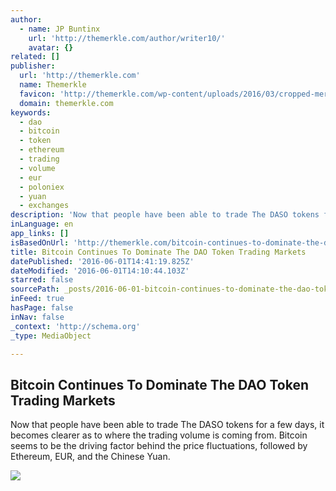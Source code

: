 ```yaml
---
author:
  - name: JP Buntinx
    url: 'http://themerkle.com/author/writer10/'
    avatar: {}
related: []
publisher:
  url: 'http://themerkle.com'
  name: Themerkle
  favicon: 'http://themerkle.com/wp-content/uploads/2016/03/cropped-merkle-white-1-192x192.png'
  domain: themerkle.com
keywords:
  - dao
  - bitcoin
  - token
  - ethereum
  - trading
  - volume
  - eur
  - poloniex
  - yuan
  - exchanges
description: 'Now that people have been able to trade The DASO tokens for a few days, it becomes clearer as to where the trading volume is coming from. Bitcoin seems to be the driving factor behind the price fluctuations, followed by Ethereum, EUR, and the Chinese Yuan.'
inLanguage: en
app_links: []
isBasedOnUrl: 'http://themerkle.com/bitcoin-continues-to-dominate-the-dao-token-trading-markets/'
title: Bitcoin Continues To Dominate The DAO Token Trading Markets
datePublished: '2016-06-01T14:41:19.825Z'
dateModified: '2016-06-01T14:10:44.103Z'
starred: false
sourcePath: _posts/2016-06-01-bitcoin-continues-to-dominate-the-dao-token-trading-markets.md
inFeed: true
hasPage: false
inNav: false
_context: 'http://schema.org'
_type: MediaObject

---
```

<article style=""><h1>Bitcoin Continues To Dominate The DAO Token Trading Markets</h1><p>Now that people have been able to trade The DASO tokens for a few days, it becomes clearer as to where the trading volume is coming from. Bitcoin seems to be the driving factor behind the price fluctuations, followed by Ethereum, EUR, and the Chinese Yuan.</p><img src="http://themerkle.com/wp-content/uploads/2016/06/The-DAO.png" /></article>